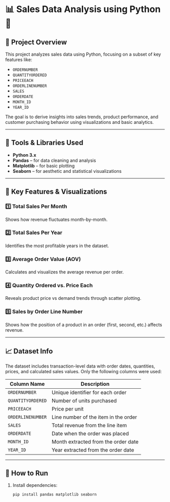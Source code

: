 # 📊 Sales Data Analysis using Python 🐍

## 📁 Project Overview
This project analyzes sales data using Python, focusing on a subset of key features like:
- `ORDERNUMBER`
- `QUANTITYORDERED`
- `PRICEEACH`
- `ORDERLINENUMBER`
- `SALES`
- `ORDERDATE`
- `MONTH_ID`
- `YEAR_ID`

The goal is to derive insights into sales trends, product performance, and customer purchasing behavior using visualizations and basic analytics.

---

## 🧰 Tools & Libraries Used
- **Python 3.x**
- **Pandas** – for data cleaning and analysis
- **Matplotlib** – for basic plotting
- **Seaborn** – for aesthetic and statistical visualizations

---

## 📌 Key Features & Visualizations

### 1️⃣ Total Sales Per Month
Shows how revenue fluctuates month-by-month.

### 2️⃣ Total Sales Per Year
Identifies the most profitable years in the dataset.

### 3️⃣ Average Order Value (AOV)
Calculates and visualizes the average revenue per order.

### 4️⃣ Quantity Ordered vs. Price Each
Reveals product price vs demand trends through scatter plotting.

### 5️⃣ Sales by Order Line Number
Shows how the position of a product in an order (first, second, etc.) affects revenue.

---

## 📈 Dataset Info
The dataset includes transaction-level data with order dates, quantities, prices, and calculated sales values. Only the following columns were used:

| Column Name        | Description |
|--------------------|-------------|
| `ORDERNUMBER`      | Unique identifier for each order |
| `QUANTITYORDERED`  | Number of units purchased |
| `PRICEEACH`        | Price per unit |
| `ORDERLINENUMBER`  | Line number of the item in the order |
| `SALES`            | Total revenue from the line item |
| `ORDERDATE`        | Date when the order was placed |
| `MONTH_ID`         | Month extracted from the order date |
| `YEAR_ID`          | Year extracted from the order date |

---

## 📁 How to Run

1. Install dependencies:
   ```bash
   pip install pandas matplotlib seaborn
